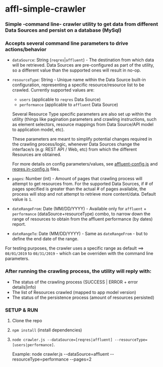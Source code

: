 # affl-simple-crawler

### Simple -command line- crawler utility to get data from different Data Sources and persist on a database (MySql)

### Accepts several command line parameters to drive actions/behavior

* `dataSource`: String (`reqres`|`affluent`) - The destination from which data will be retrieved.
Data Sources are pre-configured as part of the utility, so a different value than the supported ones will result in no-op.


* `resourceType`: String - Unique name within the Data Source built-in configuration, representing a specific resource/resource list to be crawled.
 Currently supported values are:
    * `users` (applicable to `reqres` Data Source)
    * `performance` (applicable to `affluent` Data Source)

    Several Resource Type specific parameters are also set up within the utility (things like pagination parameters and crawling instructions, such as element selectors, resource mappings from Data Source/API model to application model, etc).

    These parameters are meant to simplify potential changes required in the crawling process/logic, whenever Data Sources change the interface/s (e.g: REST API / Web, etc) from which the different Resources are obtained.

    For more details on config parameters/values, see [affluent-config.js](data_sources/websites/affluent/affluent-config.js) and [reqres.in-config.js](data_sources/apis/rest/reqres/reqres.in-config.js) files.


* `pages`: Number (int) - Amount of pages that crawling process will attempt to get resources from.
For the supported Data Sources, if # of pages specified is greater than the actual # of pages available, the process will stop and not attempt to retrieve more content/data.
Default value is `1`.

* `dateRangeFrom`: Date (MM/DD/YYYY) - Available only for `affluent` + `performance` (dataSource+resourceType) combo, to narrow down the range of resources to obtain from the affluent performance (by dates) report.


* `dateRangeTo`: Date (MM/DD/YYYY) - Same as `dateRangeFrom` - but to define the end date of the range.

For testing purposes, the crawler uses a specific range as default ==> `08/01/2019` to `08/31/2019` - which can be overriden with the command line parameters.

### After running the crawling process, the utility will reply with:

* The status of the crawling process (SUCCESS | ERROR + error details|info)
* The list of Resources crawled (mapped to app model version)
* The status of the persistence process (amount of resources persisted)


### SETUP & RUN

1. Clone the repo
2. `npm install` (install dependencies)
3. `node crawler.js --dataSource=[reqres|affluent] --resourceType=[users|performance]`.

   Example: node crawler.js --dataSource=affluent --resourceType=performance --pages=2
